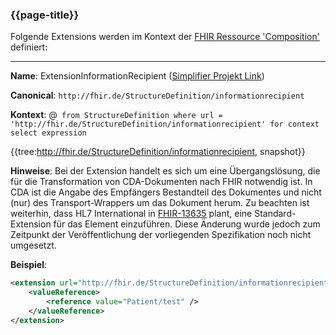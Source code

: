 ### {{page-title}}

Folgende Extensions werden im Kontext der [FHIR Ressource 'Composition'](https://www.hl7.org/fhir/composition.html) definiert:

----

**Name**: ExtensionInformationRecipient ([Simplifier Projekt Link](https://simplifier.net/resolve?canonical=http://fhir.de/StructureDefinition/informationrecipient&scope=de.basisprofil.r4@1.4.0))

**Canonical**: `http://fhir.de/StructureDefinition/informationrecipient`

**Kontext**: @``` from StructureDefinition where url = 'http://fhir.de/StructureDefinition/informationrecipient' for context select expression```

{{tree:http://fhir.de/StructureDefinition/informationrecipient, snapshot}}

**Hinweise**: Bei der Extension handelt es sich um eine Übergangslösung, die für die Transformation von CDA-Dokumenten nach FHIR notwendig ist. In CDA ist die Angabe des Empfängers Bestandteil des Dokumentes und nicht (nur) des Transport-Wrappers um das Dokument herum. Zu beachten ist weiterhin, dass HL7 International in [FHIR-13635](https://jira.hl7.org/browse/FHIR-13635) plant, eine Standard-Extension für das Element einzuführen. Diese Änderung wurde jedoch zum Zeitpunkt der Veröffentlichung der vorliegenden Spezifikation noch nicht umgesetzt.

**Beispiel**:

```xml
<extension url="http://fhir.de/StructureDefinition/informationrecipient" >
    <valueReference>
        <reference value="Patient/test" />
    </valueReference>
</extension>
```